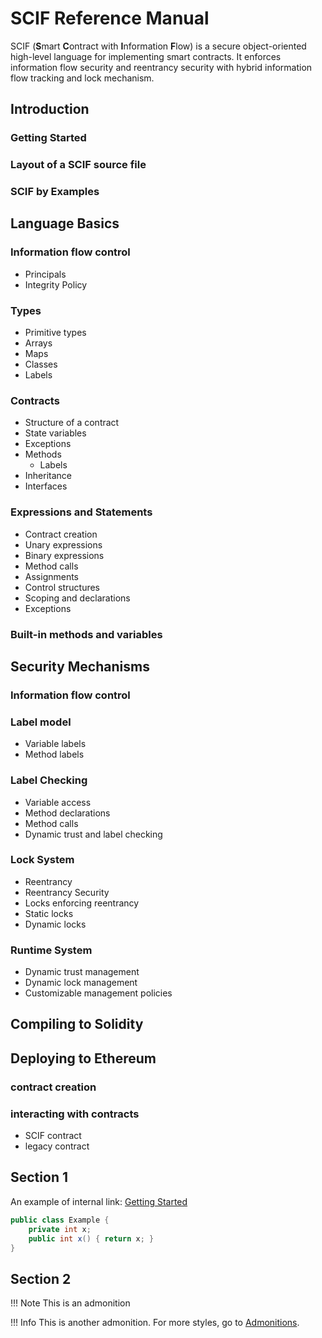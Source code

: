 # SCIF Reference Manual

SCIF (**S**mart **C**ontract with **I**nformation **F**low) is a secure object-oriented high-level language for implementing smart contracts. It enforces information flow security and reentrancy security with hybrid information flow tracking and lock mechanism.

## Introduction

### Getting Started

### Layout of a SCIF source file

### SCIF by Examples

## Language Basics

### Information flow control

* Principals
* Integrity Policy

### Types

* Primitive types
* Arrays
* Maps
* Classes
* Labels

### Contracts

* Structure of a contract
* State variables
* Exceptions
* Methods
  * Labels
* Inheritance
* Interfaces

### Expressions and Statements

* Contract creation
* Unary expressions
* Binary expressions
* Method calls
* Assignments
* Control structures
* Scoping and declarations
* Exceptions

### Built-in methods and variables

## Security Mechanisms

### Information flow control

### Label model

* Variable labels
* Method labels

### Label Checking

* Variable access
* Method declarations
* Method calls
* Dynamic trust and label checking

### Lock System

* Reentrancy
* Reentrancy Security
* Locks enforcing reentrancy
* Static locks
* Dynamic locks

### Runtime System

* Dynamic trust management
* Dynamic lock management
* Customizable management policies

## Compiling to Solidity

## Deploying to Ethereum

### contract creation

### interacting with contracts

* SCIF contract
* legacy contract


## Section 1

An example of internal link: [Getting Started](/Introduction/getting-started.md)

```Java
public class Example {
    private int x;
    public int x() { return x; }
}
```

## Section 2

!!! Note
    This is an admonition

!!! Info
    This is another admonition. For more styles, go to [Admonitions](https://squidfunk.github.io/mkdocs-material/reference/admonitions).